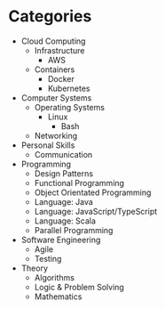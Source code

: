 # Categories

- Cloud Computing
  - Infrastructure
    - AWS
  - Containers
    - Docker
    - Kubernetes
- Computer Systems
  - Operating Systems
    - Linux
      - Bash
  - Networking
- Personal Skills
  - Communication
- Programming
  - Design Patterns
  - Functional Programming
  - Object Orientated Programming
  - Language: Java
  - Language: JavaScript/TypeScript
  - Language: Scala
  - Parallel Programming
- Software Engineering
  - Agile
  - Testing
- Theory
  - Algorithms
  - Logic & Problem Solving
  - Mathematics
